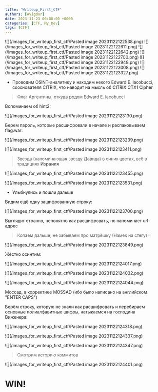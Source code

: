 ```yaml
---
title: 'Writeup_First_CTF'
authors: [Avigdor]
date: 2023-11-23 00:00:00 +0000
categories: [CTF, My_Dev]
tags: [CTF]
---
```


![](/images_for_writeup_first_ctf/Pasted image 20231122122538.png)
![](/images_for_writeup_first_ctf/Pasted image 20231122122611.png)
![](/images_for_writeup_first_ctf/Pasted image 20231122122642.png)
![](/images_for_writeup_first_ctf/Pasted image 20231122122700.png)
![](/images_for_writeup_first_ctf/Pasted image 20231122122948.png)
![](/images_for_writeup_first_ctf/Pasted image 20231122123008.png)
![](/images_for_writeup_first_ctf/Pasted image 20231122123327.png)

- Проводим OSINT-аналитику и находим некого Edward E. lacobucci, сооснователя CITRIX, что наводит на мысль об CITRIX CTX1 Cipher

> Флаг Аргентины, откуда родом Edward E. lacobucci

Вспоминаем об hint2:

![](/images_for_writeup_first_ctf/Pasted image 20231122123130.png)

Берем пароль, которые расшифровали в начале и распаковываем flag.war:

![](/images_for_writeup_first_ctf/Pasted image 20231122123239.png)

![](/images_for_writeup_first_ctf/Pasted image 20231122123411.png)

> Звезда (напоминающая звезду Давида) в синих цветах, всё в традициях **Израиля**

![](/images_for_writeup_first_ctf/Pasted image 20231122123455.png)

![](/images_for_writeup_first_ctf/Pasted image 20231122123531.png)

- Улыбнулись и пошли дальше

Видим ещё одну зашифрованную строку:

![](/images_for_writeup_first_ctf/Pasted image 20231122123700.png)

Выглядит странно, непонятно как расшифровать, но напоминает url-адрес

> Копаем дальше, не забываем про матрёшку (Намек на стегу) !

![](/images_for_writeup_first_ctf/Pasted image 20231122123849.png)

Жёстко осинтим:

![](/images_for_writeup_first_ctf/Pasted image 20231122124017.png)

![](/images_for_writeup_first_ctf/Pasted image 20231122124032.png)

![](/images_for_writeup_first_ctf/Pasted image 20231122124044.png)

Моссад, а корректнее MOSSAD (ибо было написано на английском "ENTER CAPS")

Берём строку, которую не знали как расшифровать и перебираем основные полиалфавитные шифры, натыкаемся на господина Виженера:

![](/images_for_writeup_first_ctf/Pasted image 20231122124318.png)

![](/images_for_writeup_first_ctf/Pasted image 20231122124337.png)

![](/images_for_writeup_first_ctf/Pasted image 20231122124347.png)

> Смотрим историю коммитов

![](/images_for_writeup_first_ctf/Pasted image 20231122124401.png)

# WIN!